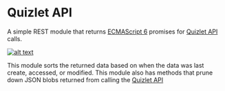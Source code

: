 # Quizlet API

A simple REST module that returns [ECMAScript 6](http://www.ecma-international.org/ecma-262/6.0/#sec-promise-constructor) promises for [Quizlet API](https://quizlet.com/api/2.0/docs/api-intro) calls.

[![alt text](https://quizlet.com/static/ThisUsesQuizlet-Blue.png "Powered by Quizlet")](https://quizlet.com/)

This module sorts the returned data based on when the data was last create, accessed, or modified.
This module also has methods that prune down JSON blobs returned from calling the [Quizlet API](https://quizlet.com/api/2.0/docs/api-intro)

